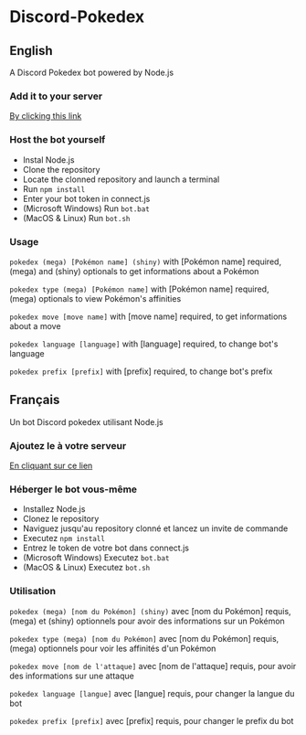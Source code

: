 # Discord-Pokedex

## English

A Discord Pokedex bot powered by Node.js

### Add it to your server

[By clicking this link](https://discordapp.com/oauth2/authorize?client_id=583812640305053718&scope=bot&permissions=115712)

### Host the bot yourself

- Instal Node.js
- Clone the repository
- Locate the clonned repository and launch a terminal
- Run ```npm install```
- Enter your bot token in connect.js
- (Microsoft Windows) Run ```bot.bat``` 
- (MacOS & Linux) Run ```bot.sh```

### Usage

```pokedex (mega) [Pokémon name] (shiny)``` with [Pokémon name] required, (mega) and (shiny) optionals to get informations about a Pokémon

```pokedex type (mega) [Pokémon name]``` with [Pokémon name] required, (mega) optionals to view Pokémon's affinities

```pokedex move [move name]``` with [move name] required, to get informations about a move

```pokedex language [language]``` with [language] required, to change bot's language

```pokedex prefix [prefix]``` with [prefix] required, to change bot's prefix


## Français

Un bot Discord pokedex utilisant Node.js

### Ajoutez le à votre serveur

[En cliquant sur ce lien](https://discordapp.com/oauth2/authorize?client_id=583812640305053718&scope=bot&permissions=115712)

### Héberger le bot vous-même

- Installez Node.js
- Clonez le repository
- Naviguez jusqu'au repository clonné et lancez un invite de commande 
- Executez ```npm install```
- Entrez le token de votre bot dans connect.js
- (Microsoft Windows) Executez ```bot.bat```
- (MacOS & Linux) Executez ```bot.sh```


### Utilisation

```pokedex (mega) [nom du Pokémon] (shiny)``` avec [nom du Pokémon] requis, (mega) et (shiny) optionnels pour avoir des informations sur un Pokémon

```pokedex type (mega) [nom du Pokémon]``` avec [nom du Pokémon] requis, (mega)  optionnels pour voir les affinités d'un Pokémon

```pokedex move [nom de l'attaque]``` avec [nom de l'attaque] requis, pour avoir des informations sur une attaque

```pokedex language [langue]``` avec [langue] requis, pour changer la langue du bot

```pokedex prefix [prefix]``` avec [prefix] requis, pour changer le prefix du bot
